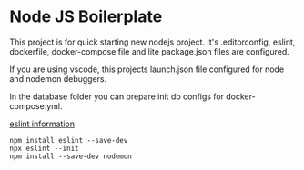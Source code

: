 
# Node JS Boilerplate

This project is for quick starting new nodejs project.
It's .editorconfig, eslint, dockerfile, docker-compose file and lite package.json files are configured.

If you are using vscode, this projects launch.json file configured for node and nodemon debuggers.

In the database folder you can prepare init db configs for docker-compose.yml.

[eslint information](https://eslint.org/docs/user-guide/getting-started)

```
npm install eslint --save-dev
npx eslint --init
npm install --save-dev nodemon
```